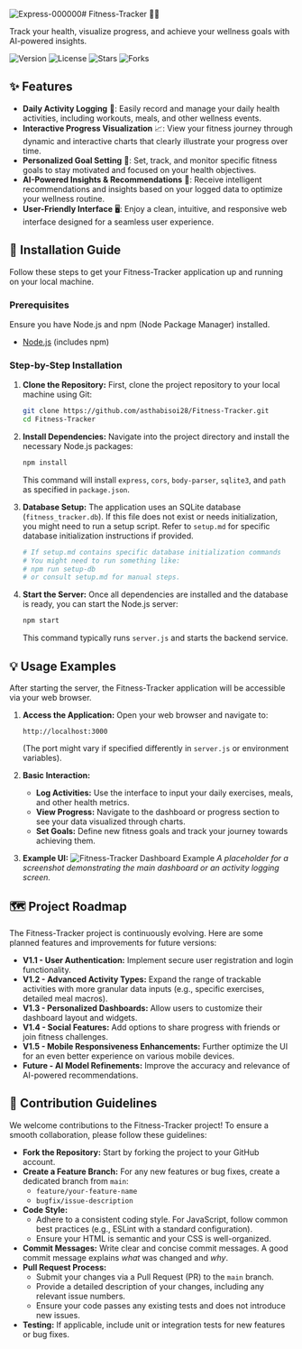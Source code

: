 ![Express-000000](https://github.com/user-attachments/assets/a4aca024-2373-471e-8092-604078edf860)# Fitness-Tracker 🏋️‍♀️

Track your health, visualize progress, and achieve your wellness goals with AI-powered insights.

![Version](https://img.shields.io/badge/version-1.0.0-blue) ![License](https://img.shields.io/badge/license-None-lightgrey) ![Stars](https://img.shields.io/github/stars/asthabisoi28/Fitness-Tracker?style=social) ![Forks](https://img.shields.io/github/forks/asthabisoi28/Fitness-Tracker?style=social)

## ✨ Features

*   **Daily Activity Logging** 📝: Easily record and manage your daily health activities, including workouts, meals, and other wellness events.
*   **Interactive Progress Visualization** 📈: View your fitness journey through dynamic and interactive charts that clearly illustrate your progress over time.
*   **Personalized Goal Setting** 🎯: Set, track, and monitor specific fitness goals to stay motivated and focused on your health objectives.
*   **AI-Powered Insights & Recommendations** 🧠: Receive intelligent recommendations and insights based on your logged data to optimize your wellness routine.
*   **User-Friendly Interface** 🖥️: Enjoy a clean, intuitive, and responsive web interface designed for a seamless user experience.


## 🚀 Installation Guide

Follow these steps to get your Fitness-Tracker application up and running on your local machine.

### Prerequisites

Ensure you have Node.js and npm (Node Package Manager) installed.

*   [Node.js](https://nodejs.org/en/download/) (includes npm)

### Step-by-Step Installation

1.  **Clone the Repository:**
    First, clone the project repository to your local machine using Git:

    ```bash
    git clone https://github.com/asthabisoi28/Fitness-Tracker.git
    cd Fitness-Tracker
    ```

2.  **Install Dependencies:**
    Navigate into the project directory and install the necessary Node.js packages:

    ```bash
    npm install
    ```

    This command will install `express`, `cors`, `body-parser`, `sqlite3`, and `path` as specified in `package.json`.

3.  **Database Setup:**
    The application uses an SQLite database (`fitness_tracker.db`). If this file does not exist or needs initialization, you might need to run a setup script. Refer to `setup.md` for specific database initialization instructions if provided.

    ```bash
    # If setup.md contains specific database initialization commands
    # You might need to run something like:
    # npm run setup-db
    # or consult setup.md for manual steps.
    ```

4.  **Start the Server:**
    Once all dependencies are installed and the database is ready, you can start the Node.js server:

    ```bash
    npm start
    ```

    This command typically runs `server.js` and starts the backend service.


## 💡 Usage Examples

After starting the server, the Fitness-Tracker application will be accessible via your web browser.

1.  **Access the Application:**
    Open your web browser and navigate to:

    ```
    http://localhost:3000
    ```

    (The port might vary if specified differently in `server.js` or environment variables).

2.  **Basic Interaction:**
    *   **Log Activities:** Use the interface to input your daily exercises, meals, and other health metrics.
    *   **View Progress:** Navigate to the dashboard or progress section to see your data visualized through charts.
    *   **Set Goals:** Define new fitness goals and track your journey towards achieving them.

3.  **Example UI:**
    ![Fitness-Tracker Dashboard Example](/preview_example.png)
    *A placeholder for a screenshot demonstrating the main dashboard or an activity logging screen.*


## 🗺️ Project Roadmap

The Fitness-Tracker project is continuously evolving. Here are some planned features and improvements for future versions:

*   **V1.1 - User Authentication:** Implement secure user registration and login functionality.
*   **V1.2 - Advanced Activity Types:** Expand the range of trackable activities with more granular data inputs (e.g., specific exercises, detailed meal macros).
*   **V1.3 - Personalized Dashboards:** Allow users to customize their dashboard layout and widgets.
*   **V1.4 - Social Features:** Add options to share progress with friends or join fitness challenges.
*   **V1.5 - Mobile Responsiveness Enhancements:** Further optimize the UI for an even better experience on various mobile devices.
*   **Future - AI Model Refinements:** Improve the accuracy and relevance of AI-powered recommendations.


## 🤝 Contribution Guidelines

We welcome contributions to the Fitness-Tracker project! To ensure a smooth collaboration, please follow these guidelines:

*   **Fork the Repository:** Start by forking the project to your GitHub account.
*   **Create a Feature Branch:** For any new features or bug fixes, create a dedicated branch from `main`:
    *   `feature/your-feature-name`
    *   `bugfix/issue-description`
*   **Code Style:**
    *   Adhere to a consistent coding style. For JavaScript, follow common best practices (e.g., ESLint with a standard configuration).
    *   Ensure your HTML is semantic and your CSS is well-organized.
*   **Commit Messages:** Write clear and concise commit messages. A good commit message explains *what* was changed and *why*.
*   **Pull Request Process:**
    *   Submit your changes via a Pull Request (PR) to the `main` branch.
    *   Provide a detailed description of your changes, including any relevant issue numbers.
    *   Ensure your code passes any existing tests and does not introduce new issues.
*   **Testing:** If applicable, include unit or integration tests for new features or bug fixes.


